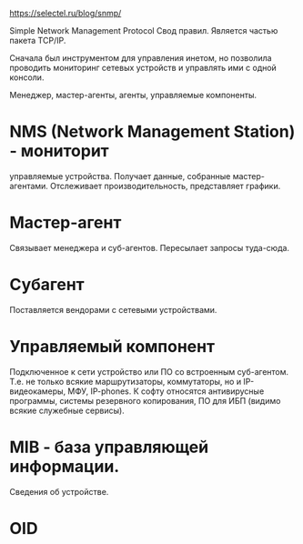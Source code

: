 https://selectel.ru/blog/snmp/

Simple Network Management Protocol
Свод правил.
Является частью пакета TCP/IP.

Сначала был инструментом для управления инетом,
но позволила проводить мониторинг сетевых устройств
и управлять ими с одной консоли.

Менеджер, мастер-агенты, агенты, управляемые компоненты.

# NMS (Network Management Station) -  мониторит
управляемые устройства.
Получает данные, собранные мастер-агентами.
Отслеживает производительность, представляет графики.

# Мастер-агент
Связывает менеджера и суб-агентов.
Пересылает запросы туда-сюда.

# Субагент
Поставляется вендорами с сетевыми устройствами.

# Управляемый компонент
Подключенное к сети устройство или ПО со встроенным суб-агентом.
Т.е. не только всякие маршрутизаторы, коммутаторы, но и IP-видеокамеры,
МФУ, IP-phones.
К софту относятся антивирусные программы, системы
резервного копирования, ПО для ИБП (видимо всякие служебные сервисы).

# MIB - база управляющей информации.
Сведения об устройстве.

# OID





